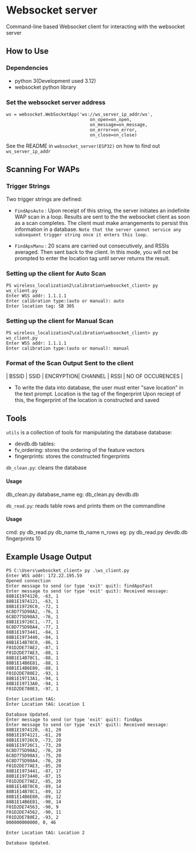 # Websocket server
Command-line based Websocket client for interacting with the websocket server

## How to Use

### Dependencies
- python 3(Development used 3.12)
- websocket python library

### Set the websocket server address

```
ws = websocket.WebSocketApp('ws://ws_server_ip_addr/ws',
                                on_open=on_open,
                                on_message=on_message,
                                on_error=on_error,
                                on_close=on_close)
```

See the README in `websocket_server(ESP32)` on how to find out `ws_server_ip_addr`


## Scanning For WAPs

### Trigger Strings
Two trigger strings are defined:

* `FindApsAuto` : Upon receipt of this string, the server initiates an indefinite WAP scan in a loop. Results are sent to the the websocket client as soon as a scan completes. The client must make arrangements to persist this information in a database. 
```Note that the server cannot service any subsequent trigger string once it enters this loop. ```

* `FindApsManu` : 20 scans are carried out consecutively, and RSSIs averaged. Then sent back to the client. In this mode, you will not be prompted to enter the location tag until server returns the result. 

### Setting up the client for Auto Scan
```
PS wireless_localization2\calibration\websocket_client> py ws_client.py
Enter WSS addr: 1.1.1.1
Enter calibration type:(auto or manual): auto
Enter location tag: SB 305
```

### Setting up the client for Manual Scan
```
PS wireless_localization2\calibration\websocket_client> py ws_client.py
Enter WSS addr: 1.1.1.1
Enter calibration type:(auto or manual): manual
```

### Format of the Scan Output Sent to the client
| BSSID | SSID | ENCRYPTION| CHANNEL | RSSI | NO OF OCCURENCES |

* To write the data into database, the user must enter "save location" in the text prompt. Location is the tag of the fingerprint Upon reciept of this, the fingerprint of the location is constructed and saved


## Tools
`utils` is a collection of tools for manipulating the database
database: 
* devdb.db
tables: 
* fv_ordering: stores the ordering of the feature vectors
* fingerprints: stores the constructed fingerprints

`db_clean.py`: cleans the database

#### Usage
db_clean.py database_name
eg: db_clean.py devdb.db

`db_read.py`: reads table rows and prints them on the commandline

#### Usage
cmd: py db_read.py db_name tb_name n_rows
eg:  py db_read.py devdb.db fingerprints 10

## Example Usage Output

```
PS C:\Users\websocket_client> py .\ws_client.py
Enter WSS addr: 172.22.195.59
Opened connection
Enter message to send (or type 'exit' quit): findApsFast
Enter message to send (or type 'exit' quit): Received message: 88B1E1974120, -63, 1
88B1E1974121, -63, 1
88B1E19726C0, -72, 1
6C8D775D98A2, -76, 1
6C8D775D98A3, -76, 1
88B1E19726C1, -77, 1
6C8D775D98A4, -77, 1
88B1E1973441, -84, 1
88B1E1973440, -84, 1
88B1E14B78C0, -86, 1
F01D2DE77AE2, -87, 1
F01D2DE77AE3, -88, 1
88B1E14B78C1, -88, 1
88B1E14B6E81, -88, 1
88B1E14B6E80, -88, 1
F01D2DE780E2, -93, 1
88B1E19713A1, -94, 1
88B1E19713A0, -94, 1
F01D2DE780E3, -97, 1

Enter Location tAG:
Enter Location tAG: Location 1

Database Updated.
Enter message to send (or type 'exit' quit): findAps
Enter message to send (or type 'exit' quit): Received message: 88B1E1974120, -61, 20
88B1E1974121, -61, 20
88B1E19726C0, -73, 20
88B1E19726C1, -73, 20
6C8D775D98A2, -76, 20
6C8D775D98A3, -75, 20
6C8D775D98A4, -76, 20
F01D2DE77AE3, -85, 20
88B1E1973441, -87, 17
88B1E1973440, -87, 15
F01D2DE77AE2, -85, 20
88B1E14B78C0, -89, 14
88B1E14B78C1, -89, 12
88B1E14B6E80, -89, 12
88B1E14B6E81, -90, 14
F01D2DE74563, -90, 9
F01D2DE74562, -90, 11
F01D2DE780E2, -93, 2
000000000000, 0, 46

Enter Location tAG: Location 2

Database Updated.
```
